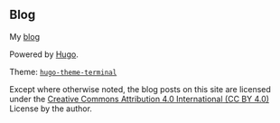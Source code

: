 ## Blog

My [blog](https://blog.mrnight.tk/)

Powered by [Hugo](https://gohugo.io/).

Theme: [`hugo-theme-terminal`](https://github.com/panr/hugo-theme-terminal)

Except where otherwise noted, the blog posts on this site are licensed under the [Creative Commons Attribution 4.0 International (CC BY 4.0)](https://creativecommons.org/licenses/by/4.0/) License by the author.
